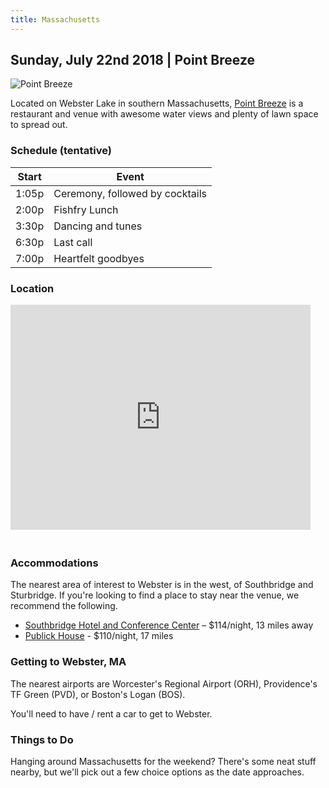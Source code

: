 ```yaml
---
title: Massachusetts
---
```


## Sunday, July 22nd 2018 | Point Breeze

![Point Breeze](/images/point_breeze.jpeg)

<!-- Please [RVSP here](https://goo.gl/forms/R4FaelVPDCOp7wJR2)! -->

Located on Webster Lake in southern Massachusetts, [Point Breeze](https://www.pointbreezeonwebsterlake.com/) is a restaurant and venue with awesome water views and plenty of lawn space to spread out.


### Schedule (tentative)

Start | Event
------------ | -------------
1:05p | Ceremony, followed by cocktails
2:00p | Fishfry Lunch
3:30p | Dancing and tunes
6:30p | Last call
7:00p | Heartfelt goodbyes


### Location

<iframe src="https://www.google.com/maps/embed?pb=!1m14!1m8!1m3!1d11853.750645891125!2d-71.8395641!3d42.0337945!3m2!1i1024!2i768!4f13.1!3m3!1m2!1s0x0%3A0xaa073de7c17309f!2sPoint+Breeze!5e0!3m2!1sen!2sus!4v1516558063789" width="480" height="360" frameborder="0" style="border:0; margin-bottom: 20px" allowfullscreen></iframe>


### Accommodations

The nearest area of interest to Webster is in the west, of Southbridge and Sturbridge. If you're looking to find a place to stay near the venue, we recommend the following.

- [Southbridge Hotel and Conference Center](http://www.southbridgehotel.com/) – $114/night, 13 miles away
- [Publick House](http://www.publickhouse.com/accommodations/publick-house-historic-inn) - $110/night, 17 miles


### Getting to Webster, MA

The nearest airports are Worcester's Regional Airport (ORH), Providence's TF Green (PVD), or Boston's Logan (BOS).

You'll need to have / rent a car to get to Webster.


### Things to Do

Hanging around Massachusetts for the weekend? There's some neat stuff nearby, but we'll pick out a few choice options as the date approaches.

<!-- **bars**
- tbd
- tbd

**restaurants**
- tbd
- tbd

**other**
- tbd
 -->